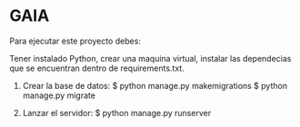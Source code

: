 # GAIA

Para ejecutar este proyecto debes:

Tener instalado Python, crear una maquina virtual, instalar las dependecias
que se encuentran dentro de requirements.txt.

1. Crear la base de datos:
  $ python manage.py makemigrations
  $ python manage.py migrate

2. Lanzar el servidor:
  $ python manage.py runserver
